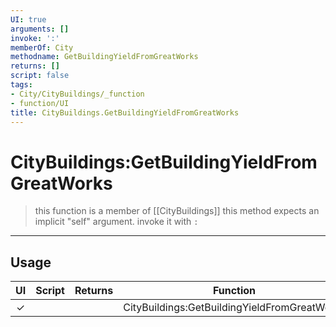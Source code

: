 ```yaml
---
UI: true
arguments: []
invoke: ':'
memberOf: City
methodname: GetBuildingYieldFromGreatWorks
returns: []
script: false
tags:
- City/CityBuildings/_function
- function/UI
title: CityBuildings.GetBuildingYieldFromGreatWorks
---
```

# CityBuildings:GetBuildingYieldFromGreatWorks
> this function is a member of [[CityBuildings]]
> this method expects an implicit "self" argument. invoke it with `:`
-----
## Usage
|  UI | Script | Returns | Function | Arguments |
|:---:|:------:|-------:|:--------:|:---------|
|✓| ||CityBuildings:GetBuildingYieldFromGreatWorks||

